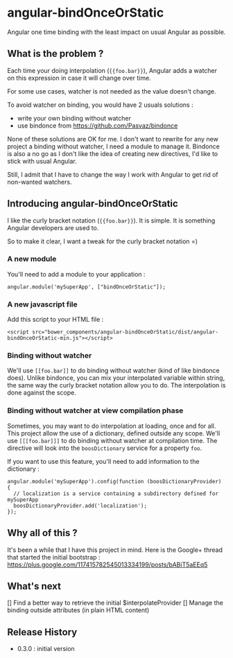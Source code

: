 # angular-bindOnceOrStatic

Angular one time binding with the least impact on usual Angular as possible.

## What is the problem ?

Each time your doing interpolation (```{{foo.bar}}```), Angular adds a watcher on this expression in case it will change over time.

For some use cases, watcher is not needed as the value doesn't change.

To avoid watcher on binding, you would have 2 usuals solutions :
- write your own binding without watcher
- use bindonce from https://github.com/Pasvaz/bindonce

None of these solutions are OK for me.
I don't want to rewrite for any new project a binding without watcher, I need a module to manage it.
Bindonce is also a no go as I don't like the idea of creating new directives, I'd like to stick with usual Angular.

Still, I admit that I have to change the way I work with Angular to get rid of non-wanted watchers.

## Introducing angular-bindOnceOrStatic

I like the curly bracket notation (```{{foo.bar}}```).
It is simple.
It is something Angular developers are used to.

So to make it clear, I want a tweak for the curly bracket notation =)

### A new module

You'll need to add a module to your application :

```
angular.module('mySuperApp', ["bindOnceOrStatic"]);
```

### A new javascript file

Add this script to your HTML file :
```
<script src="bower_components/angular-bindOnceOrStatic/dist/angular-bindOnceOrStatic-min.js"></script>
```

### Binding without watcher

We'll use ```[[foo.bar]]``` to do binding without watcher (kind of like bindonce does).
Unlike bindonce, you can mix your interpolated variable within string, the same way the curly bracket notation allow you to do.
The interpolation is done against the scope.

### Binding without watcher at view compilation phase

Sometimes, you may want to do interpolation at loading, once and for all.
This project allow the use of a dictionary, defined outside any scope.
We'll use ```[[[foo.bar]]]``` to do binding without watcher at compilation time.
The directive will look into the ```boosDictionary``` service for a property ```foo```.

If you want to use this feature, you'll need to add information to the dictionary :

```
angular.module('mySuperApp').config(function (boosDictionaryProvider) {
  // localization is a service containing a subdirectory defined for mySuperApp
  boosDictionaryProvider.add('localization');
});
```

## Why all of this ?

It's been a while that I have this project in mind.
Here is the Google+ thread that started the initial bootstrap :
https://plus.google.com/117415782545013334199/posts/bABiT5aEEq5

## What's next

[] Find a better way to retrieve the initial $interpolateProvider
[] Manage the binding outside attributes (in plain HTML content)

## Release History

- 0.3.0 : initial version
